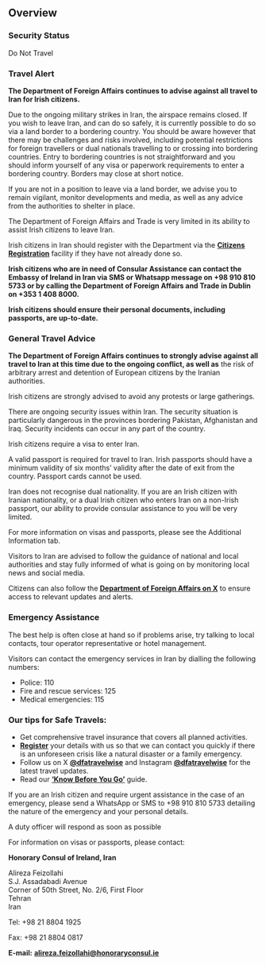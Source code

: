## Overview

### **Security Status**

Do Not Travel

### **Travel Alert**

**The Department of Foreign Affairs continues to advise against all travel to Iran for Irish citizens.**

Due to the ongoing military strikes in Iran, the airspace remains closed. If you wish to leave Iran, and can do so safely, it is currently possible to do so via a land border to a bordering country. You should be aware however that there may be challenges and risks involved, including potential restrictions for foreign travellers or dual nationals travelling to or crossing into bordering countries. Entry to bordering countries is not straightforward and you should inform yourself of any visa or paperwork requirements to enter a bordering country. Borders may close at short notice.

If you are not in a position to leave via a land border, we advise you to remain vigilant, monitor developments and media, as well as any advice from the authorities to shelter in place.

The Department of Foreign Affairs and Trade is very limited in its ability to assist Irish citizens to leave Iran.

Irish citizens in Iran should register with the Department via the [**Citizens Registration**](https://www.ireland.ie/en/dfa/overseas-travel/citizens-registration/) facility if they have not already done so.

**Irish citizens who are in need of Consular Assistance can contact the Embassy of Ireland in Iran via SMS or Whatsapp message on +98 910 810 5733 or by calling the Department of Foreign Affairs and Trade in Dublin on +353 1 408 8000.**

**Irish citizens should ensure their personal documents, including passports, are up-to-date.**

### **General Travel Advice**

**The Department of Foreign Affairs continues to strongly advise against all travel to Iran at this time due to the ongoing conflict, as well as** the risk of arbitrary arrest and detention of European citizens by the Iranian authorities.

Irish citizens are strongly advised to avoid any protests or large gatherings.

There are ongoing security issues within Iran. The security situation is particularly dangerous in the provinces bordering Pakistan, Afghanistan and Iraq. Security incidents can occur in any part of the country.

Irish citizens require a visa to enter Iran.

A valid passport is required for travel to Iran. Irish passports should have a minimum validity of six months’ validity after the date of exit from the country. Passport cards cannot be used.

Iran does not recognise dual nationality. If you are an Irish citizen with Iranian nationality, or a dual Irish citizen who enters Iran on a non-Irish passport, our ability to provide consular assistance to you will be very limited.

For more information on visas and passports, please see the Additional Information tab.

Visitors to Iran are advised to follow the guidance of national and local authorities and stay fully informed of what is going on by monitoring local news and social media.

Citizens can also follow the [**Department of Foreign Affairs on X**](https://x.com/dfatravelwise?ref_src=twsrc%5Egoogle%7Ctwcamp%5Eserp%7Ctwgr%5Eauthor) to ensure access to relevant updates and alerts.

### **Emergency Assistance**

The best help is often close at hand so if problems arise, try talking to local contacts, tour operator representative or hotel management.

Visitors can contact the emergency services in Iran by dialling the following numbers:

* Police: 110
* Fire and rescue services: 125
* Medical emergencies: 115

### **Our tips for Safe Travels:**

* Get comprehensive travel insurance that covers all planned activities.
* [**Register**](https://www.ireland.ie/en/dfa/overseas-travel/citizens-registration/) your details with us so that we can contact you quickly if there is an unforeseen crisis like a natural disaster or a family emergency.
* Follow us on X [**@dfatravelwise**](https://www.twitter.com/DFATravelWise) and Instagram [**@dfatravelwise**](https://www.instagram.com/dfatravelwise/) for the latest travel updates.
* Read our [**‘Know Before You Go’**](https://www.ireland.ie/en/dfa/overseas-travel/know-before-you-go/) guide.

If you are an Irish citizen and require urgent assistance in the case of an emergency, please send a WhatsApp or SMS to +98 910 810 5733 detailing the nature of the emergency and your personal details.

A duty officer will respond as soon as possible

For information on visas or passports, please contact:

**Honorary Consul of Ireland, Iran**

Alireza Feizollahi  
 S.J. Assadabadi Avenue  
 Corner of 50th Street, No. 2/6, First Floor  
 Tehran  
 Iran

Tel: +98 21 8804 1925

Fax: +98 21 8804 0817

**E-mail:** **alireza.feizollahi@honoraryconsul.ie**